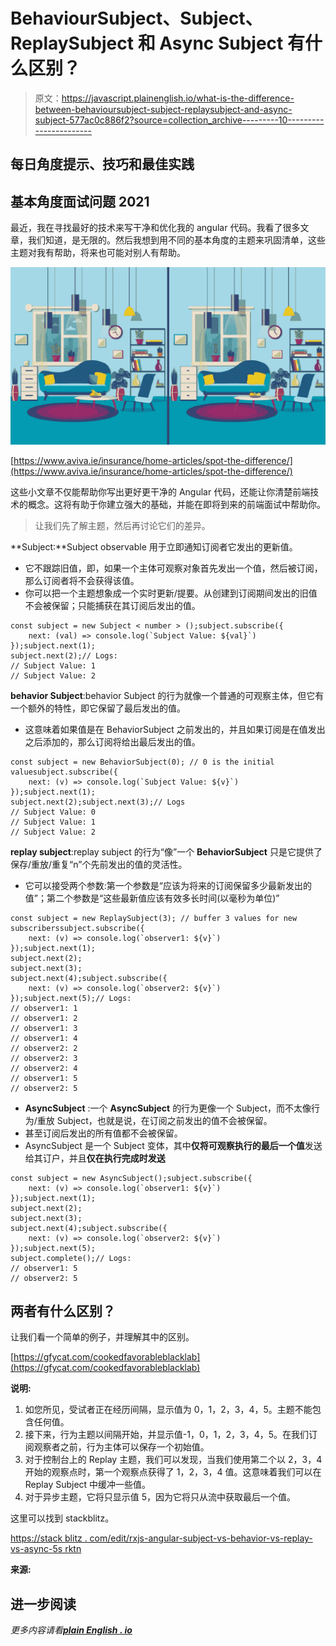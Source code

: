 # BehaviourSubject、Subject、ReplaySubject 和 Async Subject 有什么区别？

> 原文：<https://javascript.plainenglish.io/what-is-the-difference-between-behavioursubject-subject-replaysubject-and-async-subject-577ac0c886f2?source=collection_archive---------10----------------------->

## 每日角度提示、技巧和最佳实践

## 基本角度面试问题 2021

最近，我在寻找最好的技术来写干净和优化我的 angular 代码。我看了很多文章，我们知道，是无限的。然后我想到用不同的基本角度的主题来巩固清单，这些主题对我有帮助，将来也可能对别人有帮助。

![](img/2eb9b69236170a4e5eab30521bffe834.png)

[https://www.aviva.ie/insurance/home-articles/spot-the-difference/](https://www.aviva.ie/insurance/home-articles/spot-the-difference/)

这些小文章不仅能帮助你写出更好更干净的 Angular 代码，还能让你清楚前端技术的概念。这将有助于你建立强大的基础，并能在即将到来的前端面试中帮助你。

> 让我们先了解主题，然后再讨论它们的差异。

**Subject:**Subject observable 用于立即通知订阅者它发出的更新值。

*   它不跟踪旧值，即，如果一个主体可观察对象首先发出一个值，然后被订阅，那么订阅者将不会获得该值。
*   你可以把一个主题想象成一个实时更新/提要。从创建到订阅期间发出的旧值不会被保留；只能捕获在其订阅后发出的值。

```
const subject = new Subject < number > ();subject.subscribe({
    next: (val) => console.log(`Subject Value: ${val}`)
});subject.next(1);
subject.next(2);// Logs:
// Subject Value: 1
// Subject Value: 2
```

**behavior Subject**:behavior Subject 的行为就像一个普通的可观察主体，但它有一个额外的特性，即它保留了最后发出的值。

*   这意味着如果值是在 BehaviorSubject 之前发出的，并且如果订阅是在值发出之后添加的，那么订阅将给出最后发出的值。

```
const subject = new BehaviorSubject(0); // 0 is the initial valuesubject.subscribe({
    next: (v) => console.log(`Subject Value: ${v}`)
});subject.next(1);
subject.next(2);subject.next(3);// Logs
// Subject Value: 0
// Subject Value: 1
// Subject Value: 2
```

**replay subject**:replay subject 的行为“像”一个 **BehaviorSubject** 只是它提供了保存/重放/重复“n”个先前发出的值的灵活性。

*   它可以接受两个参数:第一个参数是“应该为将来的订阅保留多少最新发出的值”；第二个参数是“这些最新值应该有效多长时间(以毫秒为单位)”

```
const subject = new ReplaySubject(3); // buffer 3 values for new subscriberssubject.subscribe({
    next: (v) => console.log(`observer1: ${v}`)
});subject.next(1);
subject.next(2);
subject.next(3);
subject.next(4);subject.subscribe({
    next: (v) => console.log(`observer2: ${v}`)
});subject.next(5);// Logs:
// observer1: 1
// observer1: 2
// observer1: 3
// observer1: 4
// observer2: 2
// observer2: 3
// observer2: 4
// observer1: 5
// observer2: 5
```

*   **AsyncSubject** :一个 **AsyncSubject** 的行为更像一个 Subject，而不太像行为/重放 Subject，也就是说，在订阅之前发出的值不会被保留。
*   甚至订阅后发出的所有值都不会被保留。
*   AsyncSubject 是一个 Subject 变体，其中**仅将可观察执行的最后一个值**发送给其订户，并且**仅在执行完成时发送**

```
const subject = new AsyncSubject();subject.subscribe({
    next: (v) => console.log(`observer1: ${v}`)
});subject.next(1);
subject.next(2);
subject.next(3);
subject.next(4);subject.subscribe({
    next: (v) => console.log(`observer2: ${v}`)
});subject.next(5);
subject.complete();// Logs:
// observer1: 5
// observer2: 5
```

## 两者有什么区别？

让我们看一个简单的例子，并理解其中的区别。

[https://gfycat.com/cookedfavorableblacklab](https://gfycat.com/cookedfavorableblacklab)

**说明:**

1.  如您所见，受试者正在经历间隔，显示值为 0，1，2，3，4，5。主题不能包含任何值。
2.  接下来，行为主题以间隔开始，并显示值-1，0，1，2，3，4，5。在我们订阅观察者之前，行为主体可以保存一个初始值。
3.  对于控制台上的 Replay 主题，我们可以发现，当我们使用第二个以 2，3，4 开始的观察点时，第一个观察点获得了 1，2，3，4 值。这意味着我们可以在 Replay Subject 中缓冲一些值。
4.  对于异步主题，它将只显示值 5，因为它将只从流中获取最后一个值。

这里可以找到 stackblitz。

[https://stack blitz . com/edit/rxjs-angular-subject-vs-behavior-vs-replay-vs-async-5s rktn](https://stackblitz.com/edit/rxjs-angular-subject-vs-behavior-vs-replay-vs-async-x2vsap)

**来源:**

## 进一步阅读

*更多内容请看*[***plain English . io***](http://plainenglish.io)